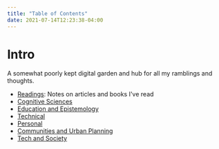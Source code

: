 ```yaml
---
title: "Table of Contents"
date: 2021-07-14T12:23:38-04:00
---
```


# Intro
A somewhat poorly kept digital garden and hub for all my ramblings and thoughts.
- [Readings](/toc/readings): Notes on articles and books I've read
- [Cognitive Sciences](/toc/cognitive-sciences)
- [Education and Epistemology](/toc/education-and-epistemology)
- [Technical](/toc/technical)
- [Personal](/toc/personal)
- [Communities and Urban Planning](/toc/communities-and-urban-planning)
- [Tech and Society](/toc/tech-and-society)